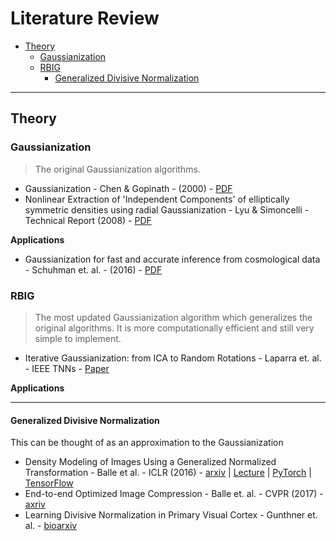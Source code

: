 # Literature Review

- [Theory](#theory)
  - [Gaussianization](#gaussianization)
  - [RBIG](#rbig)
    - [Generalized Divisive Normalization](#generalized-divisive-normalization)

---

## Theory


### Gaussianization

> The original Gaussianization algorithms.

* Gaussianization - Chen & Gopinath - (2000) - [PDF](https://papers.nips.cc/paper/1856-gaussianization.pdf)
* Nonlinear Extraction of 'Independent Components' of elliptically symmetric densities using radial Gaussianization - Lyu & Simoncelli - Technical Report (2008) - [PDF](https://www.cns.nyu.edu/pub/lcv/lyu08a.pdf)


**Applications**

* Gaussianization for fast and accurate inference from cosmological data - Schuhman et. al. - (2016) - [PDF](https://papers.nips.cc/paper/1856-gaussianization.pdf)


### RBIG

> The most updated Gaussianization algorithm which generalizes the original algorithms. It is more computationally efficient and still very simple to implement.

* Iterative Gaussianization: from ICA to Random Rotations - Laparra et. al. - IEEE TNNs - [Paper](https://arxiv.org/abs/1602.00229)

**Applications**



---

#### Generalized Divisive Normalization

This can be thought of as an approximation to the Gaussianization 

* Density Modeling of Images Using a Generalized Normalized Transformation - Balle et al. - ICLR (2016) - [arxiv](https://arxiv.org/abs/1511.06281) | [Lecture](http://videolectures.net/iclr2016_balle_density_modeling/) | [PyTorch](https://github.com/jorge-pessoa/pytorch-gdn) | [TensorFlow](https://github.com/tensorflow/compression/blob/master/tensorflow_compression/python/layers/gdn.py)
* End-to-end Optimized Image Compression - Balle et. al. - CVPR (2017) - [axriv](https://arxiv.org/abs/1611.01704)
* Learning Divisive Normalization in Primary Visual Cortex - Gunthner et. al. - [bioarxiv](https://www.biorxiv.org/content/10.1101/767285v1)